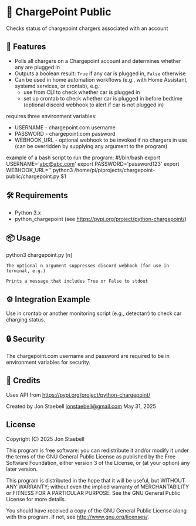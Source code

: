 # 🔌 ChargePoint Public

Checks status of chargepoint chargers associated with an account

## 🚀 Features

- Polls all chargers on a Chargepoint account and determines whether any are plugged in
- Outputs a boolean result: `True` if any car is plugged in, `False` otherwise
- Can be used in home automation workflows (e.g., with Home Assistant, systemd services, or crontab), e.g.:
    - use from CLI to check whether car is plugged in
    - set up crontab to check whether car is plugged in before bedtime
      (optional discord webhook to alert if car is not plugged in)

requires three environment variables:
- USERNAME - chargepoint.com username
- PASSWORD - chargepoint.com password
- WEBHOOK_URL - optional webhook to be invoked if no chargers in use
  (can be overridden by supplying any argument to the program)

example of a bash script to run the program:
    #!/bin/bash
    export USERNAME='abc@abc.com'
    export PASSWORD='password123'
    export WEBHOOK_URL=''
    python3 /home/pi/piprojects/chargepoint-public/chargepoint.py $1

## 🛠 Requirements

- Python 3.x
- python_chargepoint (see https://pypi.org/project/python-chargepoint/)

## 📦 Usage

python3 chargepoint.py [n]

    The optional n argument suppresses discord webhook (for use in terminal, e.g.)

    Prints a message that includes True or False to stdout

## ⚙️ Integration Example

Use in crontab or another monitoring script (e.g., detectarr) to check car charging status.

## 🔒 Security

The chargepoint.com username and password are required to be in environment
variables for security.

## 🙏 Credits

Uses API from https://pypi.org/project/python-chargepoint/

Created by Jon Staebell jonstaebell@gmail.com May 31, 2025

## License

Copyright (C) 2025 Jon Staebell

This program is free software: you can redistribute it and/or modify it under the terms of the GNU General Public License as published by the Free Software Foundation, either version 3 of the License, or (at your option) any later version.

This program is distributed in the hope that it will be useful, but WITHOUT ANY WARRANTY; without even the implied warranty of MERCHANTABILITY or FITNESS FOR A PARTICULAR PURPOSE. See the GNU General Public License for more details.

You should have received a copy of the GNU General Public License along with this program. If not, see http://www.gnu.org/licenses/.